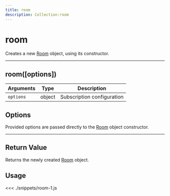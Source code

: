```yaml
---
title: room
description: Collection:room
---
```


# room

Creates a new [Room](/sdk/js/5/room/) object, using its constructor.

---

## room([options])

| Arguments | Type   | Description                |
| --------- | ------ | -------------------------- |
| `options` | object | Subscription configuration |

## Options

Provided options are passed directly to the [Room](/sdk/js/5/room/) object constructor.

---

## Return Value

Returns the newly created [Room](/sdk/js/5/room/) object.

## Usage

<<< ./snippets/room-1.js

